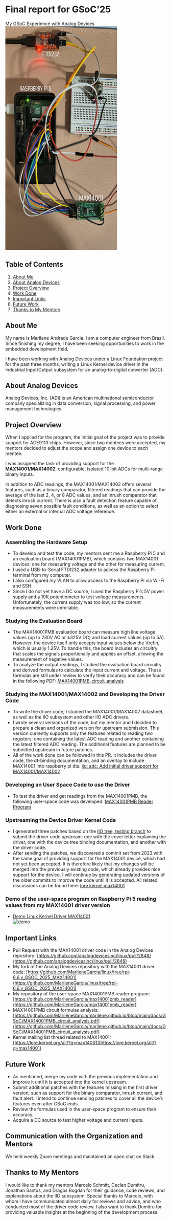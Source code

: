 # Final report for GSoC'25
My GSoC Experience with Analog Devices  
<img src="https://github.com/MarileneGarcia/marilene.github.io/blob/main/midia/GSoC/setup_test.jpg" alt="setup" width="350" height="700">

## Table of Contents
1. [About Me](#example)
2. [About Analog Devices](#example2)
3. [Project Overview](#third-example)
4. [Work Done](#fourth-examplehttpwwwfourthexamplecom)
5. [Important Links](#fourth-examplehttpwwwfourthexamplecom)
6. [Future Work](#fourth-examplehttpwwwfourthexamplecom)
7. [Thanks to My Mentors](#fourth-examplehttpwwwfourthexamplecom)

## About Me
My name is Marilene Andrade Garcia. I am a computer engineer from Brazil. Since finishing my degree, I have been seeking opportunities to work in the embedded development field.

I have been working with Analog Devices under a Linux Foundation project for the past three months, writing a Linux Kernel device driver in the Industrial Input/Output subsystem for an analog-to-digital converter (ADC).

## About Analog Devices
Analog Devices, Inc. (ADI) is an American multinational semiconductor company specializing in data conversion, signal processing, and power management technologies.

## Project Overview
When I applied for the program, the initial goal of the project was to provide support for ADE9113 chips. However, since two mentees were accepted, my mentors decided to adjust the scope and assign one device to each mentee.

I was assigned the task of providing support for the __MAX14001/MAX14002__, configurable, isolated 10-bit ADCs for multi-range binary inputs.

In addition to ADC readings, the MAX14001/MAX14002 offers several features, such as a binary comparator, filtered readings that can provide the average of the last 2, 4, or 8 ADC values, and an inrush comparator that detects inrush current. There is also a fault detection feature capable of diagnosing seven possible fault conditions, as well as an option to select either an external or internal ADC voltage reference.

## Work Done
### Assembling the Hardware Setup
- To develop and test the code, my mentors sent me a Raspberry Pi 5 and an evaluation board (MAX14001PMB), which contains two MAX14001 devices: one for measuring voltage and the other for measuring current.
- I used a USB-to-Serial FTDI232 adapter to access the Raspberry Pi terminal from my computer.
- I also configured my VLAN to allow access to the Raspberry Pi via Wi-Fi and SSH.
- Since I do not yet have a DC source, I used the Raspberry Pi’s 5V power supply and a 10K potentiometer to test voltage measurements. Unfortunately, the current supply was too low, so the current measurements were unreliable.

### Studying the Evaluation Board
- The MAX14001PMB evaluation board can measure high line voltage values (up to 230V AC or ±325V DC) and load current values (up to 5A). However, the device itself only accepts input values below the Vrefin, which is usually 1.25V. To handle this, the board includes an circuitry that scales the signals proportionally and applies an offset, allowing the measurement of negative values.
- To analyze the output readings, I studied the evaluation board circuitry and derived formulas to calculate the input current and voltage. These formulas are still under review to verify their accuracy and can be found in the following PDF: [MAX14001PMB_circuit_analysis](https://github.com/MarileneGarcia/marilene.github.io/blob/main/docs/GSoC/MAX14001PMB_circuit_analysis.pdf)

### Studying the MAX14001/MAX14002 and Developing the Driver Code
- To write the driver code, I studied the MAX14001/MAX14002 datasheet, as well as the IIO subsystem and other IIO ADC drivers.
- I wrote several versions of the code, but my mentor and I decided to prepare a clean and organized version for upstream submission. This version currently supports only the features related to reading two registers: one containing the latest ADC reading and another containing the latest filtered ADC reading. The additional features are planned to be submitted upstream in future patches.
- All of the work done can be followed in this PR. It includes the driver code, the dt-binding documentation, and an overlay to include MAX14001 into raspberry pi dts.
[iio: adc: Add initial driver support for MAX14001/MAX14002](https://github.com/analogdevicesinc/linux/pull/2848)

### Developing an User Space Code to use the Driver
- To test the driver and get readings from the MAX14001PMB, the following user-space code was developed: [MAX14001PMB Reader Program](https://github.com/MarileneGarcia/max14001pmb_reader)

### Upstreaming the Device Driver Kernel Code
- I generated three patches based on the [IIO tree, testing branch](https://git.kernel.org/pub/scm/linux/kernel/git/jic23/iio.git/log/?h=testing) to submit the driver code upstream: one with the cover letter explaining the driver, one with the device tree binding documentation, and another with the driver code.
- After sending the patches, we discovered a commit set from 2023 with the same goal of providing support for the MAX14001 device, which had not yet been accepted. It is therefore likely that my changes will be merged into the previously existing code, which already provides nice support for the device. I will continue by generating updated versions of the older commits to improve the code until it is accepted. All related discussions can be found here: [lore kernel max14001](https://lore.kernel.org/all/?q=max14001)

### Demo of the user-space program on Raspberry Pi 5 reading values from my MAX14001 driver version
- [Demo Linux Kernel Driver MAX14001](https://www.youtube.com/shorts/xqOkkvufINA)  
![demo](https://github.com/MarileneGarcia/marilene.github.io/blob/main/midia/GSoC/demo.gif)

## Important Links
- Pull Request with the MAX14001 driver code in the Analog Devices repository: [https://github.com/analogdevicesinc/linux/pull/2848](https://github.com/analogdevicesinc/linux/pull/2848)
- My fork of the Analog Devices repository with the MAX14001 driver code: [https://github.com/MarileneGarcia/linux/tree/rpi-6.6.y_GSOC_2025_MAX14001](https://github.com/MarileneGarcia/linux/tree/rpi-6.6.y_GSOC_2025_MAX14001)
- My repository of the user-space MAX14001PMB reader program: [https://github.com/MarileneGarcia/max14001pmb_reader](https://github.com/MarileneGarcia/max14001pmb_reader)
- MAX14001PMB circuit formulas analysis: [https://github.com/MarileneGarcia/marilene.github.io/blob/main/docs/GSoC/MAX14001PMB_circuit_analysis.pdf](https://github.com/MarileneGarcia/marilene.github.io/blob/main/docs/GSoC/MAX14001PMB_circuit_analysis.pdf)
- Kernel mailing list thread related to MAX14001: [https://lore.kernel.org/all/?q=max14001](https://lore.kernel.org/all/?q=max14001)

## Future Work
- As mentioned, merge my code with the previous implementation and improve it until it is accepted into the kernel upstream.
- Submit additional patches with the features missing in the first driver version, such as support for the binary comparator, inrush current, and fault alert. I intend to continue sending patches to cover all the device’s features even after GSoC ends.
- Review the formulas used in the user-space program to ensure their accuracy.
- Acquire a DC source to test higher voltage and current inputs.

## Communication with the Organization and Mentors
We held weekly Zoom meetings and maintained an open chat on Slack.

## Thanks to My Mentors
I would like to thank my mentors Marcelo Schmitt, Ceclan Dumitru, Jonathan Santos, and Dragos Bogdan for their guidance, code reviews, and explanations about the IIO subsystem. Special thanks to Marcelo, with whom I have communicated almost daily for reviews and advice, and who conducted most of the driver code review. I also want to thank Dumitru for providing valuable insights at the beginning of the development process.
